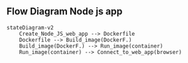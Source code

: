 ## Flow Diagram Node js app
```mermaid
stateDiagram-v2
    Create_Node_JS_web_app --> Dockerfile
    Dockerfile --> Build_image(DockerF.)
    Build_image(DockerF.) --> Run_image(container)
    Run_image(container) --> Connect_to_web_app(browser)
```

            